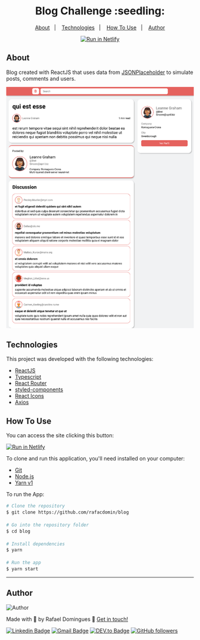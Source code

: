 <h1 align="center">
    Blog Challenge :seedling:
    <br>
</h1>


<p align="center">
  <a href="#about">About</a>&nbsp;&nbsp;&nbsp;|&nbsp;&nbsp;&nbsp;
  <a href="#technologies">Technologies</a>&nbsp;&nbsp;&nbsp;|&nbsp;&nbsp;&nbsp;
  <a href="#how-to-use">How To Use</a>&nbsp;&nbsp;&nbsp;|&nbsp;&nbsp;&nbsp;
  <a href="#author">Author</a>
</p>

<p align="center">
  <a href="https://littleblog.netlify.app" target="_blank"><img src="https://api.netlify.com/api/v1/badges/553c749d-5122-4b43-a8a8-c8e6a84310e5/deploy-status" alt="Run in Netlify"></a>
</p>

## About
Blog created with ReactJS that uses data from [JSONPlaceholder](https://jsonplaceholder.typicode.com) to simulate posts, comments and users.

<p align='center'>
  <img src="https://github.com/rafacdomin/blog/blob/master/.github/postpage.png?raw=true" alt="Homepage" width="700"/>
</p>

## Technologies

This project was developed with the following technologies:

- [ReactJS](https://reactjs.org)
- [Typescript](https://www.typescriptlang.org/)
- [React Router](https://reactrouter.com)
- [styled-components](https://styled-components.com/)
- [React Icons](https://react-icons.github.io/react-icons/)
- [Axios](https://github.com/axios/axios)

## How To Use
You can access the site clicking this button:

<a href="https://littleblog.netlify.app" target="_blank"><img src="https://api.netlify.com/api/v1/badges/553c749d-5122-4b43-a8a8-c8e6a84310e5/deploy-status" alt="Run in Netlify"></a>


To clone and run this application, you'll need installed on your computer:
- [Git](https://git-scm.com)
- [Node.js](https://nodejs.org/)
- [Yarn v1](https://classic.yarnpkg.com/) 

To run the App:

```bash
# Clone the repository
$ git clone https://github.com/rafacdomin/blog

# Go into the repository folder
$ cd blog

# Install dependencies
$ yarn

# Run the app
$ yarn start
```

---

## Author

<img  border-radius="50px" src="https://avatars3.githubusercontent.com/u/40310160?s=460&u=d2babe9b7f1c365955699550074910a1957525c8&v=4" width="100px" alt="Author"/>

Made with :purple_heart: by Rafael Domingues :wave: [Get in touch!](https://www.linkedin.com/in/rafaelcodomingues/)

[![Linkedin Badge](https://img.shields.io/badge/-Rafael_Domingues-blue?style=flat-square&logo=Linkedin&logoColor=white&link=https://www.linkedin.com/in/rafaelcodomingues/)](https://www.linkedin.com/in/rafaelcodomingues/)
[![Gmail Badge](https://img.shields.io/badge/-rafaelcodomingues@gmail.com-c14438?style=flat-square&logo=Gmail&logoColor=white&link=mailto:rafaelcodomingues@gmail.com)](mailto:rafaelcodomingues@gmail.com)
[![DEV.to Badge](https://img.shields.io/badge/DEV.to-rafacdomin-black)](https://dev.to/rafacdomin)
[![GitHub followers](https://img.shields.io/github/followers/rafacdomin?label=Follow&style=social)](https://github.com/rafacdomin/?tab=follow)
